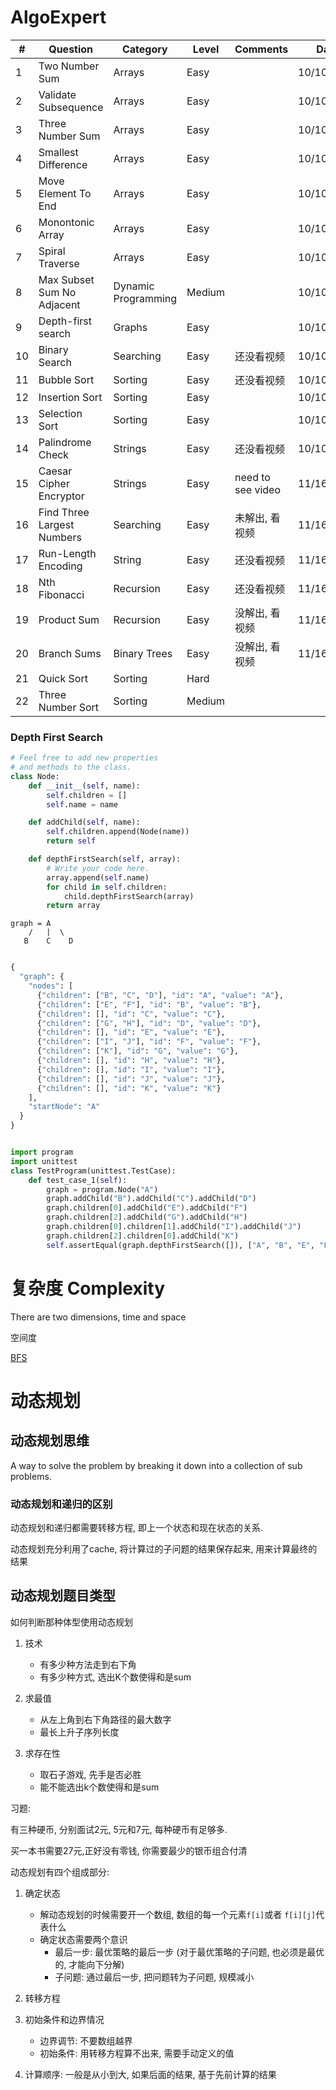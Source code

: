 # AlgoExpert

| #    | Question                   | Category            | Level  | Comments          | Date       |
| ---- | -------------------------- | ------------------- | ------ | ----------------- | ---------- |
| 1    | Two Number Sum             | Arrays              | Easy   |                   | 10/10/2020 |
| 2    | Validate Subsequence       | Arrays              | Easy   |                   | 10/10/2020 |
| 3    | Three Number Sum           | Arrays              | Easy   |                   | 10/10/2020 |
| 4    | Smallest Difference        | Arrays              | Easy   |                   | 10/10/2020 |
| 5    | Move Element To End        | Arrays              | Easy   |                   | 10/10/2020 |
| 6    | Monontonic Array           | Arrays              | Easy   |                   | 10/10/2020 |
| 7    | Spiral Traverse            | Arrays              | Easy   |                   | 10/10/2020 |
| 8    | Max Subset Sum No Adjacent | Dynamic Programming | Medium |                   | 10/10/2020 |
| 9    | Depth-first search         | Graphs              | Easy   |                   | 10/10/2020 |
| 10   | Binary Search              | Searching           | Easy   | 还没看视频        | 10/10/2020 |
| 11   | Bubble Sort                | Sorting             | Easy   | 还没看视频        | 10/10/2020 |
| 12   | Insertion Sort             | Sorting             | Easy   |                   | 10/10/2020 |
| 13   | Selection Sort             | Sorting             | Easy   |                   | 10/10/2020 |
| 14   | Palindrome Check           | Strings             | Easy   | 还没看视频        | 10/10/2020 |
| 15   | Caesar Cipher Encryptor    | Strings             | Easy   | need to see video | 11/16/2020 |
| 16   | Find Three Largest Numbers | Searching           | Easy   | 未解出, 看视频    | 11/16/2020 |
| 17   | Run-Length Encoding        | String              | Easy   | 还没看视频        | 11/16/2020 |
| 18   | Nth Fibonacci              | Recursion           | Easy   | 还没看视频        | 11/16/2020 |
| 19   | Product Sum                | Recursion           | Easy   | 没解出, 看视频    | 11/16/2020 |
| 20   | Branch Sums                | Binary Trees        | Easy   | 没解出, 看视频    | 11/16/2020 |
| 21   | Quick Sort                 | Sorting             | Hard   |                   |            |
| 22   | Three Number Sort          | Sorting             | Medium |                   |            |



### Depth First Search

```python
# Feel free to add new properties
# and methods to the class.
class Node:
    def __init__(self, name):
        self.children = []
        self.name = name

    def addChild(self, name):
        self.children.append(Node(name))
        return self

    def depthFirstSearch(self, array):
        # Write your code here.
        array.append(self.name)
		for child in self.children:
			child.depthFirstSearch(array)
		return array
```

```
graph = A
	/   |  \
   B    C    D
   
```



```python
{
  "graph": {
    "nodes": [
      {"children": ["B", "C", "D"], "id": "A", "value": "A"},
      {"children": ["E", "F"], "id": "B", "value": "B"},
      {"children": [], "id": "C", "value": "C"},
      {"children": ["G", "H"], "id": "D", "value": "D"},
      {"children": [], "id": "E", "value": "E"},
      {"children": ["I", "J"], "id": "F", "value": "F"},
      {"children": ["K"], "id": "G", "value": "G"},
      {"children": [], "id": "H", "value": "H"},
      {"children": [], "id": "I", "value": "I"},
      {"children": [], "id": "J", "value": "J"},
      {"children": [], "id": "K", "value": "K"}
    ],
    "startNode": "A"
  }
}
```



```python

import program
import unittest
class TestProgram(unittest.TestCase):
    def test_case_1(self):
        graph = program.Node("A")
        graph.addChild("B").addChild("C").addChild("D")
        graph.children[0].addChild("E").addChild("F")
        graph.children[2].addChild("G").addChild("H")
        graph.children[0].children[1].addChild("I").addChild("J")
        graph.children[2].children[0].addChild("K")
        self.assertEqual(graph.depthFirstSearch([]), ["A", "B", "E", "F", "I", "J", "C", "D", "G", "K", "H"])

```



# 复杂度 Complexity

There are two dimensions, time and space

空间度





[BFS](https://www.youtube.com/watch?v=E_V71Ejz3f4&t=315s)



# 动态规划

## 动态规划思维

A way to solve the problem by breaking it down into a collection of sub problems. 

### 动态规划和递归的区别

动态规划和递归都需要转移方程, 即上一个状态和现在状态的关系. 

动态规划充分利用了cache, 将计算过的子问题的结果保存起来, 用来计算最终的结果

## 动态规划题目类型

如何判断那种体型使用动态规划

1. 技术
   * 有多少种方法走到右下角
   * 有多少种方式, 选出K个数使得和是sum
2. 求最值
   * 从左上角到右下角路径的最大数字
   * 最长上升子序列长度

3. 求存在性
   * 取石子游戏, 先手是否必胜
   * 能不能选出k个数使得和是sum

   

习题:

有三种硬币, 分别面试2元, 5元和7元, 每种硬币有足够多. 

买一本书需要27元,正好没有零钱, 你需要最少的银币组合付清

动态规划有四个组成部分: 

1. 确定状态
   * 解动态规划的时候需要开一个数组, 数组的每一个元素`f[i]`或者 `f[i][j]`代表什么
   * 确定状态需要两个意识
     * 最后一步: 最优策略的最后一步  (对于最优策略的子问题, 也必须是最优的, 才能向下分解)
     * 子问题: 通过最后一步, 把问题转为子问题, 规模减小
2. 转移方程
3. 初始条件和边界情况
   * 边界调节: 不要数组越界
   * 初始条件: 用转移方程算不出来, 需要手动定义的值

4. 计算顺序: 一般是从小到大, 如果后面的结果, 基于先前计算的结果